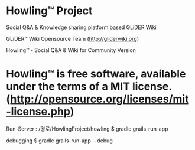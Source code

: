 Howling™ Project
=======
Social Q&A & Knowledge sharing platform based GLiDER Wiki

GLiDER™ Wiki Opensource Team (http://gliderwiki.org)

Howling™  - Social Q&A & Wiki for Community Version

Howling™ is free software, available under the terms of a MIT license. (http://opensource.org/licenses/mit-license.php)
=======
Run-Server : /경로/HowlingProject/howling
$ gradle grails-run-app

debugging
$ gradle grails-run-app --debug
